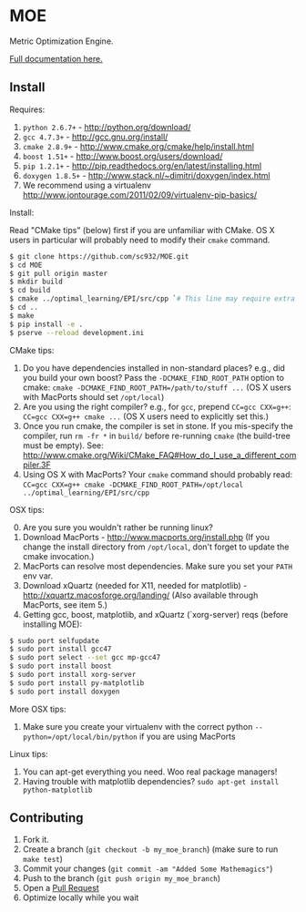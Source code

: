 MOE
===

Metric Optimization Engine.

[Full documentation here.][2]

[2]: http://sc932.github.io/MOE/

Install
-------

Requires:

1. `python 2.6.7+` - http://python.org/download/
2. `gcc 4.7.3+` - http://gcc.gnu.org/install/
3. `cmake 2.8.9+` - http://www.cmake.org/cmake/help/install.html
4. `boost 1.51+` - http://www.boost.org/users/download/
5. `pip 1.2.1+` - http://pip.readthedocs.org/en/latest/installing.html
6. `doxygen 1.8.5+` - http://www.stack.nl/~dimitri/doxygen/index.html
7. We recommend using a virtualenv http://www.jontourage.com/2011/02/09/virtualenv-pip-basics/

Install:

Read "CMake tips" (below) first if you are unfamiliar with CMake. OS X users in particular will probably need to modify their `cmake` command.
```bash
$ git clone https://github.com/sc932/MOE.git
$ cd MOE
$ git pull origin master
$ mkdir build
$ cd build
$ cmake ../optimal_learning/EPI/src/cpp `# This line may require extra options and/or env vars.`
$ cd ..
$ make
$ pip install -e .
$ pserve --reload development.ini
```

CMake tips:
1. Do you have dependencies installed in non-standard places? e.g., did you build your own boost? Pass the `-DCMAKE_FIND_ROOT_PATH` option to cmake: `cmake -DCMAKE_FIND_ROOT_PATH=/path/to/stuff ...` (OS X users with MacPorts should set `/opt/local`)
2. Are you using the right compiler? e.g., for `gcc`, prepend `CC=gcc CXX=g++`: `CC=gcc CXX=g++ cmake ...` (OS X users need to explicitly set this.)
3. Once you run cmake, the compiler is set in stone. If you mis-specify the compiler, run `rm -fr *` in `build/` before re-running `cmake` (the build-tree must be empty). See: http://www.cmake.org/Wiki/CMake_FAQ#How_do_I_use_a_different_compiler.3F
4. Using OS X with MacPorts? Your `cmake` command should probably read: `CC=gcc CXX=g++ cmake -DCMAKE_FIND_ROOT_PATH=/opt/local ../optimal_learning/EPI/src/cpp`

OSX tips:

0. Are you sure you wouldn't rather be running linux?
1. Download MacPorts - http://www.macports.org/install.php (If you change the install directory from `/opt/local`, don't forget to update the cmake invocation.)
2. MacPorts can resolve most dependencies. Make sure you set your `PATH` env var.
3. Download xQuartz (needed for X11, needed for matplotlib) - http://xquartz.macosforge.org/landing/ (Also available through MacPorts, see item 5.)
4. Getting gcc, boost, matplotlib, and xQuartz (`xorg-server) reqs (before installing MOE):

```bash
$ sudo port selfupdate
$ sudo port install gcc47
$ sudo port select --set gcc mp-gcc47
$ sudo port install boost
$ sudo port install xorg-server
$ sudo port install py-matplotlib
$ sudo port install doxygen
```

More OSX tips:

1. Make sure you create your virtualenv with the correct python `--python=/opt/local/bin/python` if you are using MacPorts

Linux tips:

1. You can apt-get everything you need. Woo real package managers!
2. Having trouble with matplotlib dependencies? `sudo apt-get install python-matplotlib`

Contributing
------------

1. Fork it.
2. Create a branch (`git checkout -b my_moe_branch`) (make sure to run `make test`)
3. Commit your changes (`git commit -am "Added Some Mathemagics"`)
4. Push to the branch (`git push origin my_moe_branch`)
5. Open a [Pull Request][1]
6. Optimize locally while you wait

[1]: http://github.com/sc932/MOE/pulls
